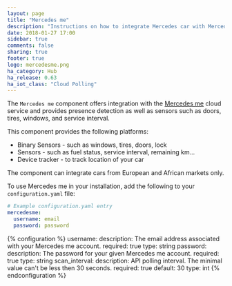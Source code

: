 ```yaml
---
layout: page
title: "Mercedes me"
description: "Instructions on how to integrate Mercedes car with Mercedes me into Home Assistant."
date: 2018-01-27 17:00
sidebar: true
comments: false
sharing: true
footer: true
logo: mercedesme.png
ha_category: Hub
ha_release: 0.63
ha_iot_class: "Cloud Polling"
---
```



The `Mercedes me` component offers integration with the [Mercedes me](https://www.mercedes-benz.com/de/mercedes-me/) cloud service and provides presence detection as well as sensors such as doors, tires, windows, and service interval.

This component provides the following platforms:
 - Binary Sensors - such as windows, tires, doors, lock
 - Sensors - such as fuel status, service interval, remaining km...
 - Device tracker - to track location of your car

<p class='note warning'>
  The component can integrate cars from European and African markets only.
</p>

To use Mercedes me in your installation, add the following to your `configuration.yaml` file:

```yaml
# Example configuration.yaml entry
mercedesme:
  username: email
  password: password
```

{% configuration %}
username:
  description: The email address associated with your Mercedes me account.
  required: true
  type: string
password:
  description: The password for your given Mercedes me account.
  required: true
  type: string
scan_interval:
  description: API polling interval. The minimal value can't be less then 30 seconds.
  required: true
  default: 30
  type: int
{% endconfiguration %}